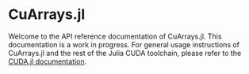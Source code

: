 # CuArrays.jl

Welcome to the API reference documentation of CuArrays.jl. This documentation is a work in
progress. For general usage instructions of CuArrays.jl and the rest of the Julia CUDA
toolchain, please refer to the [CUDA.jl documentation](https://juliagpu.gitlab.io/CUDA.jl/).

